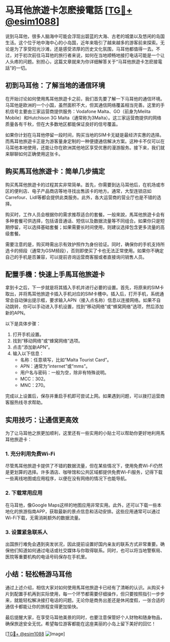 # 马耳他旅遊卡怎麽接電話 [[TG💪+ @esim1088](https://t.me/s/esim1088)]

说到马耳他，很多人脑海中可能会浮现出碧蓝的大海、古老的城堡以及悠闲的岛国生活。这个位于地中海中心的小岛国，近年来吸引了越来越多的游客前来探索。无论是为了享受阳光沙滩，还是感受浓厚的历史文化氛围，马耳他都值得一去。不过，对于初次前往马耳他的旅行者来说，如何在当地顺畅地接打电话可能是一个让人头疼的问题。别担心，这篇文章就来为你详细解答关于“马耳他旅遊卡怎麽接電話”的一切。

## 初到马耳他：了解当地的通信环境

在开始讨论如何使用馬耳他旅遊卡之前，我们首先要了解一下马耳他的通信环境。马耳他是欧洲的一个小国，虽然面积不大，但其通信网络覆盖相当完善。这里的手机信号主要由三家运营商提供服务：Vodafone Malta、GO（前身为Melita Mobile）和Hutchison 3G Malta（通常称为3Malta）。这三家运营商提供的网络质量各有千秋，但在大多数地区都能保证良好的信号覆盖。

如果你计划在马耳他停留一段时间，购买当地的SIM卡无疑是最经济实惠的选择。而馬耳他旅遊卡正是为游客量身定制的一种便捷通信解决方案。这种卡不仅可以在马耳他本地使用，还能让你在欧洲其他地区享受优惠的漫游服务。接下来，我们就来聊聊如何正确使用这张卡。

## 购买馬耳他旅遊卡：简单几步搞定

购买馬耳他旅遊卡的过程其实非常简单。首先，你需要到达马耳他后，在机场或市区的便利店、电子产品商店等地寻找出售該卡的地方。通常，大型连锁店如Carrefour、Lidl等都会提供此类服务。此外，各大运营商的营业厅也是不错的选择。

购买时，工作人员会根据你的需求推荐适合的套餐。一般來說，馬耳他旅遊卡会有多种套餐可供选择，包括语音通话、短信以及数据流量等不同组合。如果你只是短期停留，可以选择基础套餐；如果需要长时间使用，则建议选择包含更多流量的高级套餐。

需要注意的是，购买時需出示有效护照作为身份验证。同时，确保你的手机支持所选卡的频段（通常为GSM频段），否则即使买了卡也无法正常使用。如果你不确定自己的手机是否兼容，可以提前咨询运营商客服或者直接询问销售人员。

## 配置手機：快速上手馬耳他旅遊卡

拿到卡之后，下一步就是将其插入手机并进行必要的设置。首先，将原来的SIM卡取出，并将馬耳他旅遊卡插入手机对应的SIM卡槽中。插入后，打开手机，系统通常会自动弹出提示框，要求输入APN（接入点名称）信息以连接网络。如果不自动跳转，你可以手动进入手机设置，找到“移动网络”或“蜂窝网络”选项，然后添加新的APN。

以下是具体步骤：
1. 打开手机设置。
2. 找到“移动网络”或“蜂窝网络”选项。
3. 点击“添加新APN”。
4. 输入以下信息：
   - 名称：任意填写，比如“Malta Tourist Card”。
   - APN：通常为“internet”或“mms”。
   - 用户名与密码：一般为空，除非有特殊说明。
   - MCC：302。
   - MNC：270。

完成以上设置后，保存并重启手机即可尝试上网。如果遇到问题，可以拨打运营商客服热线寻求帮助。

## 实用技巧：让通信更高效

为了让马耳他之旅更加顺利，这里还有一些实用的小贴士可以帮助你更好地利用馬耳他旅遊卡：

### 1. 充分利用免费Wi-Fi
尽管馬耳他旅遊卡提供了不错的数据流量，但在某些情况下，使用免费Wi-Fi仍然是更划算的选择。许多酒店、咖啡馆和公共区域都提供免费Wi-Fi服务，记得下载一些离线地图或应用程序，以便在没有网络的情况下也能导航。

### 2. 下载常用应用
在马耳他，像Google Maps这样的地图应用非常实用。此外，还可以下载一些本地化的旅游指南APP，获取最新的景点信息和活动安排。这些应用通常可以通过Wi-Fi下载，无需消耗额外的数据流量。

### 3. 设置紧急联系人
出国旅行难免会遇到突发状况，因此提前设置好国内亲友的联系方式非常重要。确保他们知道如何通过电话或社交媒体与你取得联系。同时，也可以将当地警察局、医院等重要机构的电话号码保存在手机里。

## 小结：轻松畅游马耳他

通过上述介绍，相信大家对如何使用馬耳他旅遊卡已经有了清晰的认识。从购买卡片到配置手机再到实际使用，每一个环节都需要仔细操作，但只要按照指引一步步来，就能轻松解决接打电话的问题。无论你是商务出差还是休闲度假，一张合适的通信卡都能让你的旅程变得更加愉快。

最后提醒大家，在享受马耳他美景的同时，也要注意保管好个人财物和随身物品，确保旅途安全无忧。希望每位游客都能在这座美丽的小岛上留下美好的回忆！

[[TG💪+ @esim1088](https://t.me/s/esim1088) ![Image](https://i.postimg.cc/4NQfJmqS/Snipaste-2025-05-13-00-14-12.png)]